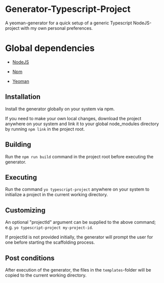 # Generator-Typescript-Project

A yeoman-generator for a quick setup of a generic Typescript NodeJS-project with my own personal preferences.

# Global dependencies

* [NodeJS](https://nodejs.org/en/)

* [Npm](https://docs.npmjs.com/downloading-and-installing-node-js-and-npm)

* [Yeoman](https://yeoman.io/learning/)

## Installation
Install the generator globally on your system via npm.

If you need to make your own local changes, download the project anywhere on your system and link it to your global node_modules directory by running `npm link` in the project root.

## Building
Run the `npm run build` command in the project root before executing the generator.

## Executing
Run the command `yo typescript-project` anywhere on your system to initialize a project in the current working directory.

## Customizing
An optional "projectId" argument can be supplied to the above command; e.g. `yo typescript-project my-project-id`.

If projectId is not provided initially, the generator will prompt the user for one before starting the scaffolding process.

## Post conditions
After execution of the generator, the files in the `templates`-folder will be copied to the current working directory.
